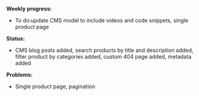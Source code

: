 **Weekly progress:**

- To do:update CMS model to include videos and code snippets, single product page


**Status:**

- CMS blog posts added, search products by title and description added, filter product by categories added, custom 404 page added, metadata added


**Problems:**

- Single product page, pagination
